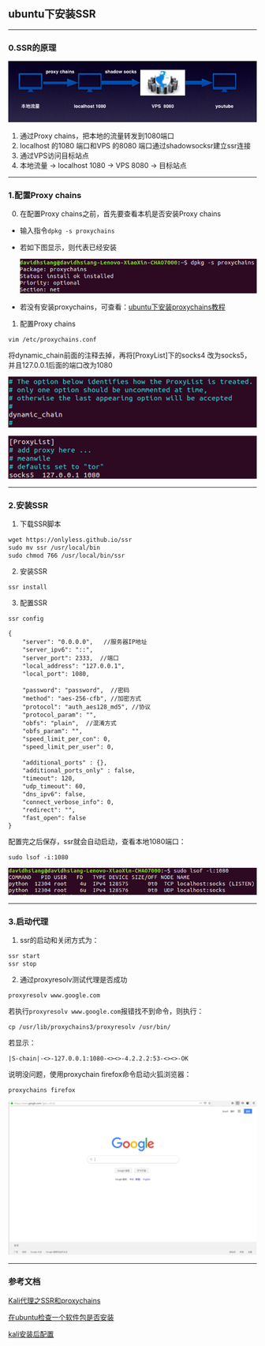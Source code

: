 ## ubuntu下安装SSR
-----
### 0.SSR的原理
![SSR原理](../pictures/Ubuntu安装SSR/SSR原理.jpg)
1. 通过Proxy chains，把本地的流量转发到1080端口
2. localhost 的1080 端口和VPS 的8080 端口通过shadowsocksr建立ssr连接
3. 通过VPS访问目标站点
4. 本地流量 -> localhost 1080 -> VPS 8080 -> 目标站点

-----
### 1.配置Proxy chains
0. 在配置Proxy chains之前，首先要查看本机是否安装Proxy chains
* 输入指令``dpkg -s proxychains``
* 若如下图显示，则代表已经安装

  ![查找proxychains是否安装](../pictures/Ubuntu安装SSR/查找proxychains是否安装.png)
* 若没有安装proxychains，可查看：[ubuntu下安装proxychains教程](ubuntu下安装proxychains教程.md)
1. 配置Proxy chains
```
vim /etc/proxychains.conf
```
将dynamic_chain前面的注释去掉，再将[ProxyList]下的socks4 改为socks5，并且127.0.0.1后面的端口改为1080

  ![配置dynamic_chain](../pictures/Ubuntu安装SSR/proxychains配置dynamic_chain.png)

  ![proxychains配置转发](../pictures/Ubuntu安装SSR/proxychains配置转发.png)

-----
### 2.安装SSR
1. 下载SSR脚本
```
wget https://onlyless.github.io/ssr
sudo mv ssr /usr/local/bin
sudo chmod 766 /usr/local/bin/ssr
```

2. 安装SSR
```
ssr install
```

3. 配置SSR
```
ssr config
```
```
{
    "server": "0.0.0.0",   //服务器IP地址
    "server_ipv6": "::",
    "server_port": 2333,  //端口
    "local_address": "127.0.0.1",
    "local_port": 1080,

    "password": "password",  //密码
    "method": "aes-256-cfb", //加密方式
    "protocol": "auth_aes128_md5", //协议
    "protocol_param": "",
    "obfs": "plain",  //混淆方式
    "obfs_param": "",
    "speed_limit_per_con": 0,
    "speed_limit_per_user": 0,

    "additional_ports" : {},
    "additional_ports_only" : false,
    "timeout": 120,
    "udp_timeout": 60,
    "dns_ipv6": false,
    "connect_verbose_info": 0,
    "redirect": "",
    "fast_open": false
}
```
配置完之后保存，ssr就会自动启动，查看本地1080端口：
```
sudo lsof -i:1080
```
![查看本地1080端口](../pictures/Ubuntu安装SSR/查看本地1080端口.png)

-----
### 3.启动代理
1. ssr的启动和关闭方式为：
```
ssr start
ssr stop
```
2. 通过proxyresolv测试代理是否成功
```
proxyresolv www.google.com
```
若执行``proxyresolv www.google.com``报错找不到命令，则执行：
```
cp /usr/lib/proxychains3/proxyresolv /usr/bin/
```
若显示：
```
|S-chain|-<>-127.0.0.1:1080-<><>-4.2.2.2:53-<><>-OK
```
说明没问题，使用proxychain firefox命令启动火狐浏览器：
```
proxychains firefox
```
![代理设置成功](../pictures/Ubuntu安装SSR/代理设置成功.png)


-----
### 参考文档
[Kali代理之SSR和proxychains](http://blog.qqzzz.net/?post=54 )

[在ubuntu检查一个软件包是否安装](https://blog.csdn.net/tration/article/details/81199590)

[kali安装后配置](https://www.cnblogs.com/pythonal/p/9301350.html)
